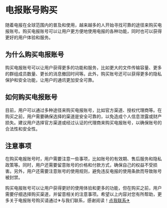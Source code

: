 # 电报账号购买

随着电报在全球范围内的普及和使用，越来越多的人开始寻找可靠的途径来购买电报账号。购买电报账号可以让用户更方便地使用电报的各种功能，同时也可以获得更好的用户体验和服务。

## 为什么购买电报账号

购买电报账号可以让用户获得更多的功能和服务，比如更大的文件传输容量、更多的群组成员数量、更长的消息撤回时间等。此外，购买账号还可以获得更多的隐私保护和安全功能，让用户的通讯更加安全可靠。

## 如何购买电报账号

目前，用户可以通过多种途径来购买电报账号，比如官方渠道、授权代理商等。在购买之前，用户需要确保选择的渠道是安全可靠的，以免造成个人信息泄露或财产损失。建议用户选择官方渠道或经过认证的代理商来购买电报账号，以确保账号的合法性和安全性。

## 注意事项

在购买电报账号时，用户需要注意一些事项，比如账号的有效期、售后服务和隐私政策等。同时，用户还需要留意账号的价格和付款方式，确保自己的权益不受损害。另外，用户还需要注意账号的使用规则，避免违反电报的使用条款而导致账号被封禁。

购买电报账号可以让用户获得更好的使用体验和更多的功能，但在购买之前，用户需要仔细选择购买渠道，并留意相关的注意事项。希望以上内容对您有所帮助，更多关于电报账号购买请通过✈与我们联系，感谢阅读！[点我联系✈](https://chat.G208.com)